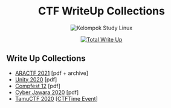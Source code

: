 <h1 align="center">CTF WriteUp Collections</h1>
<p align="center">
    <img src="https://avatars1.githubusercontent.com/u/62840982?s=400&u=55914067fefe4aeecaa9a551e4b92c509c46e6ab&v=4" alt="Kelompok Study Linux" />
</p>

<p align="center">
    <a href="https://github.com/KelompokStudiLinux/WriteUp-CTF"><img src="https://img.shields.io/badge/Total%20Write%20Up-5-blue" alt="Total Write Up" /></a>
</p>

## Write Up Collections
+ [ARACTF 2021](./ARACTF2021) [pdf + archive]
+ [Unity 2020](./Unity2020) [pdf]
+ [Compfest 12](./Compfest12) [pdf]
+ [Cyber Jawara 2020](./CJ2020) [pdf]
+ [TamuCTF 2020](https://github.com/KelompokStudiLinux/WriteUp-CTF/tree/master/TamuCTF) [[CTFTime Event](https://ctftime.org/event/1009)]
